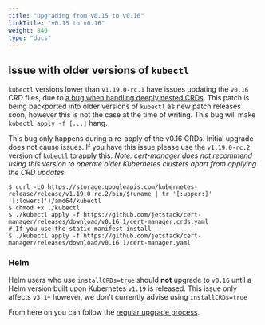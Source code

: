 ```yaml
---
title: "Upgrading from v0.15 to v0.16"
linkTitle: "v0.15 to v0.16"
weight: 840
type: "docs"
---
```


## Issue with older versions of `kubectl`
`kubectl` versions lower than `v1.19.0-rc.1` have issues updating the `v0.16` CRD files, due to [a bug when handling deeply nested CRDs](https://github.com/kubernetes/kubernetes/issues/91615).
This patch is being backported into older versions of `kubectl` as new patch releases soon, however this is not the case at the time of writing.
This bug will make `kubectl apply -f [...]` hang. 

This bug only happens during a re-apply of the v0.16 CRDs. Initial upgrade does not cause issues. If you have this issue please use the `v1.19.0-rc.2` version of `kubectl` to apply this.
*Note: cert-manager does not recommend using this version to operate older Kubernetes clusters apart from applying the CRD updates.*
```console
$ curl -LO https://storage.googleapis.com/kubernetes-release/release/v1.19.0-rc.2/bin/$(uname | tr '[:upper:]' '[:lower:]')/amd64/kubectl
$ chmod +x ./kubectl
$ ./kubectl apply -f https://github.com/jetstack/cert-manager/releases/download/v0.16.1/cert-manager.crds.yaml
# If you use the static manifest install
$ ./kubectl apply -f https://github.com/jetstack/cert-manager/releases/download/v0.16.1/cert-manager.yaml
```

### Helm
Helm users who use `installCRDs=true` should **not** upgrade to `v0.16` until a Helm version built upon Kubernetes `v1.19` is released.
This issue only affects `v3.1+` however, we don't currently advise using `installCRDs=true`

From here on you can follow the [regular upgrade process](../).
